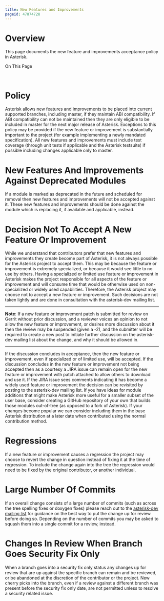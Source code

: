 ```yaml
---
title: New Features and Improvements
pageid: 47874728
---
```


Overview
========

This page documents the new feature and improvements acceptance policy in Asterisk.

On This Page 

 

Policy
======

Asterisk allows new features and improvements to be placed into current supported branches, including master, if they maintain ABI compatibility. If ABI compatibility can not be maintained then they are only eligible to be included in master for the next major release of Asterisk. Exceptions to this policy may be provided if the new feature or improvement is substantially important to the project (for example implementing a newly mandated specification). All new features and improvements must include test coverage (through unit tests if applicable and the Asterisk testsuite) if possible including changes applicable only to master.

New Features And Improvements Against Deprecated Modules
========================================================

If a module is marked as deprecated in the future and scheduled for removal then new features and improvements will not be accepted against it. These new features and improvements should be done against the module which is replacing it, if available and applicable, instead.

Decision Not To Accept A New Feature Or Improvement
===================================================

While we understand that contributors prefer that new features and improvements they create become part of Asterisk, it is not always possible for the Asterisk project to accept them. This may be because the feature or improvement is extremely specialized, or because it would see little to no use by others. Having a specialized or limited use feature or improvement in Asterisk makes the project responsible for all aspects of the feature or improvement and will consume time that would be otherwise used on non-specialized or widely used capabilities. Therefore, the Asterisk project may choose not to accept a new feature or improvement. Such decisions are not taken lightly and are done in consultation with the asterisk-dev mailing list.




---

**Note:**  If a new feature or improvement patch is submitted for review on Gerrit without prior discussion, and a reviewer voices an opinion to not allow the new feature or improvement, or desires more discussion about it then the review may be suspended (given a -2), and the submitter will be required to create a new post to initiate further discussion on the asterisk-dev mailing list about the change, and why it should be allowed in.

  



---


If the discussion concludes in acceptance, then the new feature or improvement, even if specialized or of limited use, will be accepted. If the discussion concludes in the new feature or improvement not being accepted then as a courtesy a JIRA issue can remain open for the new feature or improvement with patch attached to allow others to download and use it. If the JIRA issue sees comments indicating it has become a widely used feature or improvement the decision can be revisited by posting to the asterisk-dev mailing list. If you have ideas for module additions that might make Asterisk more useful for a smaller subset of the user base, consider creating a GitHub repository of your own that builds those modules out-of-tree (as opposed to a fork of Asterisk). If your changes become popular we can consider including them in the base Asterisk distribution at a later date when contributed using the normal contribution method.

Regressions
===========

If a new feature or improvement causes a regression the project may choose to revert the change in question instead of fixing it at the time of regression. To include the change again into the tree the regression would need to be fixed by the original contributor, or another individual.

Large Number Of Commits
=======================

If an overall change consists of a large number of commits (such as across the tree spelling fixes or doxygen fixes) please reach out to the [asterisk-dev mailing list](http://lists.digium.com/mailman/listinfo/asterisk-dev) for guidance on the best way to put the change up for review before doing so. Depending on the number of commits you may be asked to squash them into a single commit for a review, instead.

Changes In Review When Branch Goes Security Fix Only
====================================================

When a branch goes into a security fix only status any changes up for review that are up against the specific branch can remain and be reviewed, or be abandoned at the discretion of the contributor or the project. New cherry picks into the branch, even if a review against a different branch was present before the security fix only date, are not permitted unless to resolve a security related issue.

  
